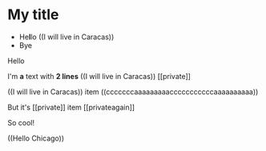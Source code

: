 # My title
- He**l**lo ((I will live in Caracas))
- Bye

Hello

I'm **a** text
with __2 lines__ ((I will live in Caracas)) [[private]]

((I will live in Caracas)) item ((cccccccaaaaaaaaacccccccccccaaaaaaaaaa))

But it's [[private]] item [[privateagain]]

So cool!

((Hello Chicago))
